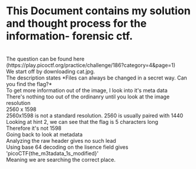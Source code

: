 # This Document contains my solution and thought process for the information- forensic ctf.
<br>
The question can be found here (https://play.picoctf.org/practice/challenge/186?category=4&page=1)<br>
We start off by downloading cat.jpg.<br>
The description states *Files can always be changed in a secret way. Can you find the flag?*<br>
To get more information out of the image, I look into it's meta data<br>
There's nothing too out of the ordinanry until you look at the image resolution<br>
2560 x 1598<br>
2560x1598 is not a standard resolution. 2560 is usually paired with 1440<br>
Looking at hint 2, we can see that the flag is 5 characters long<br>
Therefore it's not 1598<br>
Going back to look at metadata<br>
Analyzing the raw header gives no such lead <br>
Using base 64 decoding on the lisence field gives 'picoCTF{the_m3tadata_1s_modified}'<br>
Meaning we are searching the correct place.<br>



